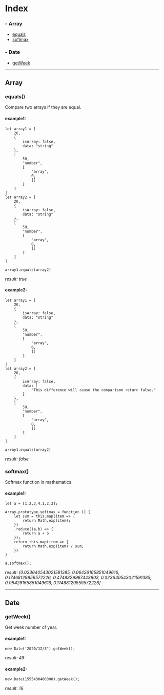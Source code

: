 # Index
### \- Array
* [equals](#equals)
* [softmax](#softmax)

### \- Date
* [getWeek](#getWeek)
 
---

## Array
### equals()
Compare two arrays if they are equal.
#### example1:
```
let array1 = [
    20, 
    {
        isArray: false,
        data: "string"
    },
    [
        50,
        "number",
        [
            "array",
            0,
            []
        ]
    ]
]
let array2 = [
    20, 
    {
        isArray: false,
        data: "string"
    },
    [
        50,
        "number",
        [
            "array",
            0,
            []
        ]
    ]
]

array1.equals(array2)
```
*result: true*

#### example2:

```
let array1 = [
    20, 
    {
        isArray: false,
        data: "string"
    },
    [
        50,
        "number",
        [
            "array",
            0,
            []
        ]
    ]
]
let array2 = [
    20, 
    {
        isArray: false,
        data: [
            "This difference will cause the comparison return false."
        ]
    },
    [
        50,
        "number",
        [
            "array",
            0,
            []
        ]
    ]
]

array1.equals(array2)
```
*result: false*

### softmax()
Softmax function in mathematics.
#### example1:

```
let a = [1,2,3,4,1,2,3];

Array.prototype.softmax = function () {
    let sum = this.map(item => {
        return Math.exp(item);
    })
    .reduce((a,b) => {
        return a + b
    });
    return this.map(item => {
        return Math.exp(item) / sum;
    })
}

a.softmax();
```
*result: [0.023640543021591385, 0.06426165851049616, 0.17468129859572226, 0.4748329997443803, 0.023640543021591385, 0.06426165851049616, 0.17468129859572226]*

---

## Date
### getWeek()
Get week number of year.
#### example1:
```
new Date('2020/12/3').getWeek();
```
*result: 49*

#### example2:
```
new Date(1555430400000).getWeek();
```
*result: 16*
